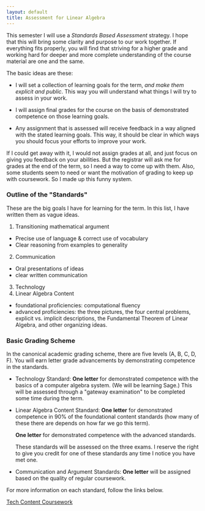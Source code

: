 ```yaml
---
layout: default
title: Assessment for Linear Algebra
---
```


This semester I will use a _Standards Based Assessment_ strategy. I hope that
this will bring some clarity and purpose to our work together. If everything
fits properly, you will find that striving for a higher grade and working hard
for deeper and more complete understanding of the course material are one and
the same.

The basic ideas are these:

- I will set a collection of learning goals for the term, _and make them
  explicit and public_. This way you will understand what things I will try to
  assess in your work.

- I will assign final grades for the course on the basis of demonstrated
  competence on those learning goals.

- Any assignment that is assessed will receive feedback in a way aligned with
  the stated learning goals. This way, it should be clear in which ways you
  should focus your efforts to improve your work.

If I could get away with it, I would not assign grades at all, and just focus on
giving you feedback on your abilities. But the registrar will ask me for grades
at the end of the term, so I need a way to come up with them. Also, some students
seem to need or want the motivation of grading to keep up with coursework. So I
made up this funny system.

### Outline of the "Standards"

These are the big goals I have for learning for the term. In this list, I have
written them as vague ideas.

1. Transitioning mathematical argument
  - Precise use of language & correct use of vocabulary
  - Clear reasoning from examples to generality
2. Communication
  - Oral presentations of ideas
  - clear written communication
3. Technology
4. Linear Algebra Content
  - foundational proficiencies: computational fluency
  - advanced proficiencies: the three pictures, the four central problems,
    explicit vs. implicit descriptions, the Fundamental Theorem of Linear
    Algebra, and other organizing ideas.

### Basic Grading Scheme

In the canonical academic grading scheme, there are five levels (A, B, C, D, F).
You will earn letter grade advancements by demonstrating competence in the
standards.

- Technology Standard: **One letter** for demonstrated competence with the basics of
  a computer algebra system. (We will be learning Sage.) This will be assessed
  through a "gateway examination" to be completed some time during the term.

- Linear Algebra Content Standard: **One letter** for demonstrated competence in
  90% of the foundational content standards (how many of these there are depends
  on how far we go this term).

  **One letter** for demonstrated competence with the advanced standards.

  These standards will be assessed on the three exams. I reserve the right to
  give you credit for one of these standards any time I notice you have met one.

- Communication and Argument Standards:  **One letter** will be assigned based
  on the quality of regular coursework.




<p>
  For more information on each standard, follow the links below.<br />
</p>
<div class="btn-group btn-group-justified text-center">
  <a href="{{site.baseurl}}/standards-based-assessment/tech.html"
      class="btn btn-default btn-lg">
    Tech
  </a>
  <a href="{{site.baseurl}}/standards-based-assessment/content-standards.html"
    class="btn btn-default btn-lg">
    Content
  </a>
  <a href="{{site.baseurl}}/standards-based-assessment/coursework.html"
     class="btn btn-default btn-lg">Coursework
  </a>
</div>
<p><br /></p>
